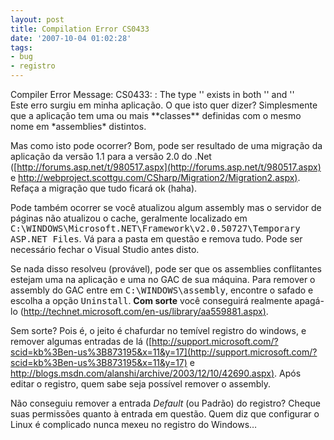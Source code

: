 ```yaml
---
layout: post
title: Compilation Error CS0433
date: '2007-10-04 01:02:28'
tags:
- bug
- registro
---
```



<div class="code">Compiler Error Message: CS0433: : The type '<um tipo="">' exists in both '<um local="">' and '<outro local="">'</outro></um></um>

</div>Este erro surgiu em minha aplicação. O que isto quer dizer? Simplesmente que a aplicação tem uma ou mais **classes** definidas com o mesmo nome em *assemblies* distintos.

Mas como isto pode ocorrer? Bom, pode ser resultado de uma migração da aplicação da versão 1.1 para a versão 2.0 do .Net ([http://forums.asp.net/t/980517.aspx](http://forums.asp.net/t/980517.aspx) e [http://webproject.scottgu.com/CSharp/Migration2/Migration2.aspx)](http://webproject.scottgu.com/CSharp/Migration2/Migration2.aspx%29). Refaça a migração que tudo ficará ok (haha).

Pode também ocorrer se você atualizou algum assembly mas o servidor de páginas não atualizou o cache, geralmente localizado em <tt>C:\WINDOWS\Microsoft.NET\Framework\v2.0.50727\Temporary ASP.NET Files</tt>. Vá para a pasta em questão e remova tudo. Pode ser necessário fechar o Visual Studio antes disto.

Se nada disso resolveu (provável), pode ser que os assemblies conflitantes estejam uma na aplicação e uma no GAC de sua máquina. Para remover o assembly do GAC entre em <tt>C:\WINDOWS\assembly</tt>, encontre o safado e escolha a opção <tt>Uninstall</tt>. **Com sorte** você conseguirá realmente apagá-lo ([http://technet.microsoft.com/en-us/library/aa559881.aspx)](http://technet.microsoft.com/en-us/library/aa559881.aspx%29).

Sem sorte? Pois é, o jeito é chafurdar no temível registro do windows, e remover algumas entradas de lá ([http://support.microsoft.com/?scid=kb%3Ben-us%3B873195&x=11&y=17](http://support.microsoft.com/?scid=kb%3Ben-us%3B873195&x=11&y=17) e [http://blogs.msdn.com/alanshi/archive/2003/12/10/42690.aspx)](http://blogs.msdn.com/alanshi/archive/2003/12/10/42690.aspx%29). Após editar o registro, quem sabe seja possível remover o assembly.

Não conseguiu remover a entrada *Default* (ou Padrão) do registro? Cheque suas permissões quanto à entrada em questão. Quem diz que configurar o Linux é complicado nunca mexeu no registro do Windows…


